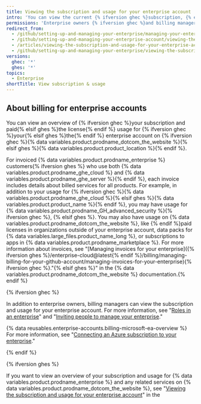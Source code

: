 ```yaml
---
title: Viewing the subscription and usage for your enterprise account
intro: 'You can view the current {% ifversion ghec %}subscription, {% endif %}license usage{% ifversion ghec %}, invoices, payment history, and other billing information{% endif %} for {% ifversion ghec %}your enterprise account{% elsif ghes %}{% data variables.product.product_location_enterprise %}{% endif %}.'
permissions: 'Enterprise owners {% ifversion ghec %}and billing managers {% endif %}can access and manage all billing settings for enterprise accounts.'
redirect_from:
  - /github/setting-up-and-managing-your-enterprise/managing-your-enterprise-account/viewing-the-subscription-and-usage-for-your-enterprise-account
  - /github/setting-up-and-managing-your-enterprise-account/viewing-the-subscription-and-usage-for-your-enterprise-account
  - /articles/viewing-the-subscription-and-usage-for-your-enterprise-account
  - /github/setting-up-and-managing-your-enterprise/viewing-the-subscription-and-usage-for-your-enterprise-account
versions:
  ghec: '*'
  ghes: '*'
topics:
  - Enterprise
shortTitle: View subscription & usage
---
```


## About billing for enterprise accounts

You can view an overview of {% ifversion ghec %}your subscription and paid{% elsif ghes %}the license{% endif %} usage for {% ifversion ghec %}your{% elsif ghes %}the{% endif %} enterprise account on {% ifversion ghec %}{% data variables.product.prodname_dotcom_the_website %}{% elsif ghes %}{% data variables.product.product_location %}{% endif %}.

For invoiced {% data variables.product.prodname_enterprise %} customers{% ifversion ghes %} who use both {% data variables.product.prodname_ghe_cloud %} and {% data variables.product.prodname_ghe_server %}{% endif %}, each invoice includes details about billed services for all products. For example, in addition to your usage for {% ifversion ghec %}{% data variables.product.prodname_ghe_cloud %}{% elsif ghes %}{% data variables.product.product_name %}{% endif %}, you may have usage for {% data variables.product.prodname_GH_advanced_security %}{% ifversion ghec %}, {% elsif ghes %}. You may also have usage on {% data variables.product.prodname_dotcom_the_website %}, like {% endif %}paid licenses in organizations outside of your enterprise account, data packs for {% data variables.large_files.product_name_long %}, or subscriptions to apps in {% data variables.product.prodname_marketplace %}. For more information about invoices, see "[Managing invoices for your enterprise]({% ifversion ghes %}/enterprise-cloud@latest{% endif %}/billing/managing-billing-for-your-github-account/managing-invoices-for-your-enterprise){% ifversion ghec %}."{% elsif ghes %}" in the {% data variables.product.prodname_dotcom_the_website %} documentation.{% endif %}

{% ifversion ghec %}

In addition to enterprise owners, billing managers can view the subscription and usage for your enterprise account. For more information, see "[Roles in an enterprise](/github/setting-up-and-managing-your-enterprise/managing-users-in-your-enterprise/roles-in-an-enterprise#billing-manager)" and "[Inviting people to manage your enterprise](/admin/user-management/managing-users-in-your-enterprise/inviting-people-to-manage-your-enterprise)."

{% data reusables.enterprise-accounts.billing-microsoft-ea-overview %} For more information, see "[Connecting an Azure subscription to your enterprise](/billing/managing-billing-for-your-github-account/connecting-an-azure-subscription-to-your-enterprise)."

{% endif %}

{% ifversion ghes %}

If you want to view an overview of your subscription and usage for {% data variables.product.prodname_enterprise %} and any related services on {% data variables.product.prodname_dotcom_the_website %}, see "[Viewing the subscription and usage for your enterprise account](/enterprise-cloud@latest/billing/managing-billing-for-your-github-account/viewing-the-subscription-and-usage-for-your-enterprise-account)" in the 

